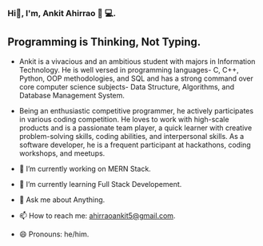 ### Hi👋, I'm, Ankit Ahirrao 👦 💻.
## Programming is Thinking, Not Typing.

- Ankit is a vivacious and an ambitious student with majors in Information Technology. He is well versed in programming languages- C, C++, Python, OOP methodologies, and SQL and has a strong command over core computer science subjects- Data Structure, Algorithms, and Database Management System.

- Being an enthusiastic competitive programmer, he actively participates in various coding competition. He loves to work with high-scale products and is a passionate team player, a quick learner with creative problem-solving skills, coding abilities, and interpersonal skills. As a software developer, he is a frequent participant at hackathons, coding workshops, and meetups.


- 🔭 I’m currently working on MERN Stack.
- 🌱 I’m currently learning Full Stack Developement.
- 💬 Ask me about Anything.
- 📫 How to reach me: ahirraoankit5@gmail.com.
- 😄 Pronouns: he/him.


